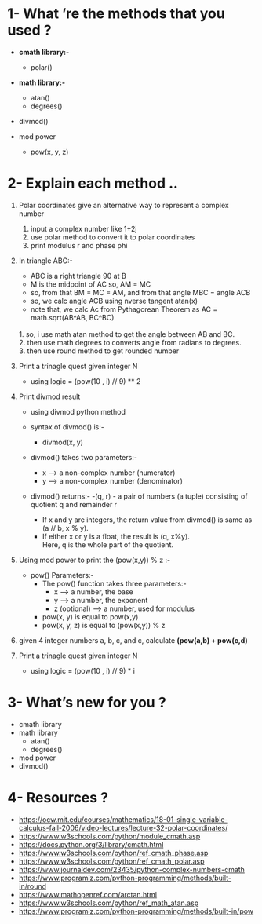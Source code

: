 # 1- What ’re the methods that you used ?

   - **cmath library:-**
        - polar()  
   
   - **math library:-**
        - atan()
        - degrees()
   
   - divmod() 
 
   - mod power
        - pow(x, y, z)


# 2- Explain each method ..

   1.  Polar coordinates give an alternative way to represent a complex number
        1. input a complex number like 1+2j
        2. use polar method to convert it to polar coordinates
        3. print modulus r and phase phi
 
   2. In triangle ABC:-
        - ABC is a right triangle 90 at B
        - M is the midpoint of AC so, AM = MC
        - so, from that BM = MC = AM, and from that
            angle MBC = angle ACB
        - so, we calc angle ACB using nverse tangent atan(x)
        - note that, we calc Ac from Pythagorean Theorem as 
             AC = math.sqrt(AB^AB, BC^BC)
        <br />
        1. so, i use math atan method to get the angle between AB and BC.<br />
        2. then use math degrees to converts angle from radians to degrees.<br />
        3. then use round method to get rounded number

   3. Print a trinagle quest given integer N
        - using logic = (pow(10 , i) // 9) ** 2

   4. Print divmod result
        - using divmod python method
        - syntax of divmod() is:-
            - divmod(x, y)
       
        - divmod() takes two parameters:-
            - x --> a non-complex number (numerator)
            - y --> a non-complex number (denominator)
       
        - divmod() returns:-
            -(q, r) - a pair of numbers (a tuple) consisting of
              quotient q and remainder r
            - If x and y are integers, the return value from divmod()
              is same as (a // b, x % y).
            - If either x or y is a float, the result is (q, x%y).<br />
              Here, q is the whole part of the quotient.    

   5. Using mod power to print the (pow(x,y)) % z :-<br />
        - pow() Parameters:-<br />
            - The pow() function takes three parameters:-<br />
                - x --> a number, the base<br />
                - y --> a number, the exponent<br />
                - z (optional) --> a number, used for modulus<br />
            - pow(x, y) is equal to pow(x,y)
            - pow(x, y, z) is equal to (pow(x,y)) % z 
        
   6. given 4 integer numbers a, b, c, and c, calculate **(pow(a,b) + pow(c,d)**
  
   7. Print a trinagle quest given integer N
        - using logic = (pow(10 , i) // 9) * i 


# 3- What’s new for you ?
  
   - cmath library
   - math library 
        - atan()
        - degrees()
   - mod power
   - divmod() 


# 4- Resources ? 

   - https://ocw.mit.edu/courses/mathematics/18-01-single-variable-calculus-fall-2006/video-lectures/lecture-32-polar-coordinates/
   - https://www.w3schools.com/python/module_cmath.asp
   - https://docs.python.org/3/library/cmath.html
   - https://www.w3schools.com/python/ref_cmath_phase.asp
   - https://www.w3schools.com/python/ref_cmath_polar.asp
   - https://www.journaldev.com/23435/python-complex-numbers-cmath
   - https://www.programiz.com/python-programming/methods/built-in/round
   - https://www.mathopenref.com/arctan.html
   - https://www.w3schools.com/python/ref_math_atan.asp
   - https://www.programiz.com/python-programming/methods/built-in/pow
  
